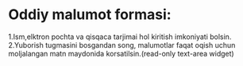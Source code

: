 # Oddiy malumot formasi:

1.Ism,elktron pochta va qisqaca tarjimai hol kiritish imkoniyati bolsin.
2.Yuborish tugmasini bosgandan song, malumotlar faqat oqish uchun moljalangan matn maydonida korsatilsin.(read-only text-area widget)